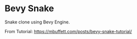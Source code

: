 # Bevy Snake

Snake clone using Bevy Engine.

From Tutorial: https://mbuffett.com/posts/bevy-snake-tutorial/

